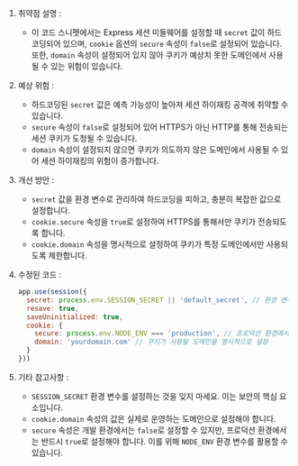1. 취약점 설명 :
   - 이 코드 스니펫에서는 Express 세션 미들웨어를 설정할 때 `secret` 값이 하드코딩되어 있으며, `cookie` 옵션의 `secure` 속성이 `false`로 설정되어 있습니다. 또한, `domain` 속성이 설정되어 있지 않아 쿠키가 예상치 못한 도메인에서 사용될 수 있는 위험이 있습니다.

2. 예상 위험 :
   - 하드코딩된 `secret` 값은 예측 가능성이 높아져 세션 하이재킹 공격에 취약할 수 있습니다.
   - `secure` 속성이 `false`로 설정되어 있어 HTTPS가 아닌 HTTP를 통해 전송되는 세션 쿠키가 도청될 수 있습니다.
   - `domain` 속성이 설정되지 않으면 쿠키가 의도하지 않은 도메인에서 사용될 수 있어 세션 하이재킹의 위험이 증가합니다.

3. 개선 방안 :
   - `secret` 값을 환경 변수로 관리하여 하드코딩을 피하고, 충분히 복잡한 값으로 설정합니다.
   - `cookie.secure` 속성을 `true`로 설정하여 HTTPS를 통해서만 쿠키가 전송되도록 합니다.
   - `cookie.domain` 속성을 명시적으로 설정하여 쿠키가 특정 도메인에서만 사용되도록 제한합니다.

4. 수정된 코드 :
   ```javascript
   app.use(session({
     secret: process.env.SESSION_SECRET || 'default_secret', // 환경 변수를 사용하여 secret 관리
     resave: true,
     saveUninitialized: true,
     cookie: { 
       secure: process.env.NODE_ENV === 'production', // 프로덕션 환경에서는 secure 속성을 true로 설정
       domain: 'yourdomain.com' // 쿠키가 사용될 도메인을 명시적으로 설정
     }
   }))
   ```

5. 기타 참고사항 :
   - `SESSION_SECRET` 환경 변수를 설정하는 것을 잊지 마세요. 이는 보안의 핵심 요소입니다.
   - `cookie.domain` 속성의 값은 실제로 운영하는 도메인으로 설정해야 합니다.
   - `secure` 속성은 개발 환경에서는 `false`로 설정할 수 있지만, 프로덕션 환경에서는 반드시 `true`로 설정해야 합니다. 이를 위해 `NODE_ENV` 환경 변수를 활용할 수 있습니다.